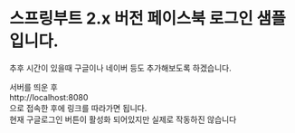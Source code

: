 # 스프링부트 2.x 버전 페이스북 로그인 샘플입니다.

추후 시간이 있을때 구글이나 네이버 등도 추가해보도록 하겠습니다.


서버를 띄운 후  
http://localhost:8080  
으로 접속한 후에 링크를 따라가면 됩니다.  
현재 구글로그인 버튼이 활성화 되어있지만 실제로 작동하진 않습니다  
